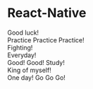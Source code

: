 # React-Native      
Good luck!  
Practice Practice Practice!  
Fighting!  
Everyday!  
Good! Good! Study!   
King of myself!  
One day!
Go Go Go!
